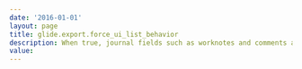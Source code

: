 ```yaml
---
date: '2016-01-01'
layout: page
title: glide.export.force_ui_list_behavior
description: When true, journal fields such as worknotes and comments are not included when you export records. When false, these fields are included. 
value:  
---
```


